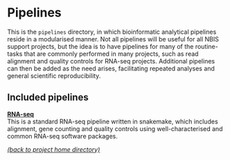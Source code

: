 # Pipelines 

This is the `pipelines` directory, in which bioinformatic analytical pipelines
reside in a modularised manner. Not all pipelines will be useful for all NBIS
support projects, but the idea is to have pipelines for many of the
routine-tasks that are commonly performed in many projects, such as read
alignment and quality controls for RNA-seq projects. Additional pipelines can
then be added as the need arises, facilitating repeated analyses and general
scientific reproducibility.

## Included pipelines 

[**RNA-seq**][sf-rnaseq] \
This is a standard RNA-seq pipeline written in snakemake, which includes
alignment, gene counting and quality controls using well-characterised and
common RNA-seq software packages.

[*(back to project home directory)*][sf-home]

[fastqc-home]: https://www.bioinformatics.babraham.ac.uk/projects/fastqc/
[rseqc-home]: http://rseqc.sourceforge.net/
[sf-home]: https://github.com/NBISweden/NBIS-support-framework
[sf-rnaseq]: https://github.com/NBISweden/NBIS-support-framework/tree/master/pipelines/RNA-seq
[star-home]: https://github.com/alexdobin/STAR
